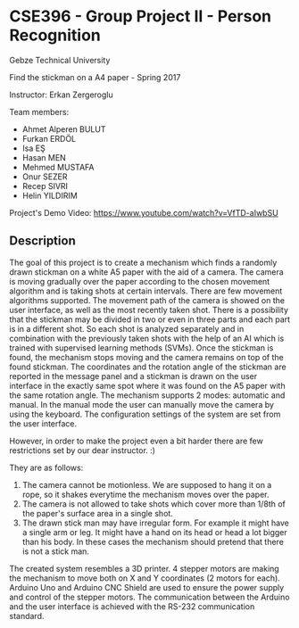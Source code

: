 # CSE396 - Group Project II - Person Recognition
Gebze Technical University

Find the stickman on a A4 paper - Spring 2017

Instructor: Erkan Zergeroglu

Team members: 
- Ahmet Alperen BULUT
- Furkan ERDÖL
- Isa EŞ
- Hasan MEN
- Mehmed MUSTAFA
- Onur SEZER
- Recep SIVRI
- Helin YILDIRIM

Project's Demo Video: https://www.youtube.com/watch?v=VfTD-aIwbSU

## Description
The goal of this project is to create a mechanism which finds a randomly drawn stickman on a white A5 paper with the aid of a camera.
The camera is moving gradually over the paper according to the chosen movement algorithm and is taking shots at certain intervals. 
There are few movement algorithms supported. The movement path of the camera is showed on the user interface, as well as the most recently taken shot.
There is a possibility that the stickman may be divided in two or even in three parts and each part is in a different shot.
So each shot is analyzed separately and in combination with the previously taken shots with the help of an AI which is trained with supervised learning methods (SVMs). 
Once the stickman is found, the mechanism stops moving and the camera remains on top of the found stickman. 
The coordinates and the rotation angle of the stickman are reported in the message panel and a 
stickman is drawn on the user interface in the exactly same spot where it was found on the A5 paper with the same rotation angle.
The mechanism supports 2 modes: automatic and manual. In the manual mode the user can manually move the camera by using the keyboard.
The configuration settings of the system are set from the user interface.

However, in order to make the project even a bit harder there are few restrictions set by our dear instructor. :) 

They are as follows:
1. The camera cannot be motionless. We are supposed to hang it on a rope, so it shakes everytime the mechanism moves over the paper.
2. The camera is not allowed to take shots which cover more than 1/8th of the paper's surface area in a single shot.
3. The drawn stick man may have irregular form. For example it might have a single arm or leg. It might have a hand on its head or head a lot bigger than his body. In these cases the mechanism should pretend that there is not a stick man.

The created system resembles a 3D printer. 4 stepper motors are making the mechanism to move both on X and Y coordinates (2 motors for each).
Arduino Uno and Arduino CNC Shield are used to ensure the power supply and control of the stepper motors. 
The communication between the Arduino and the user interface is achieved with the RS-232 communication standard. 

